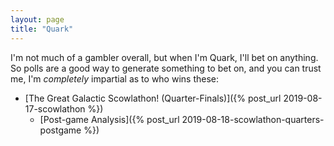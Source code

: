 ```yaml
---
layout: page
title: "Quark"
---
```


I'm not much of a gambler overall, but when I'm Quark, I'll bet on anything. So polls are a good way to generate something to bet on, and you can trust me, I'm *completely* impartial as to who wins these:

- [The Great Galactic Scowlathon! (Quarter-Finals)]({% post_url 2019-08-17-scowlathon %})
  - [Post-game Analysis]({% post_url 2019-08-18-scowlathon-quarters-postgame %})


